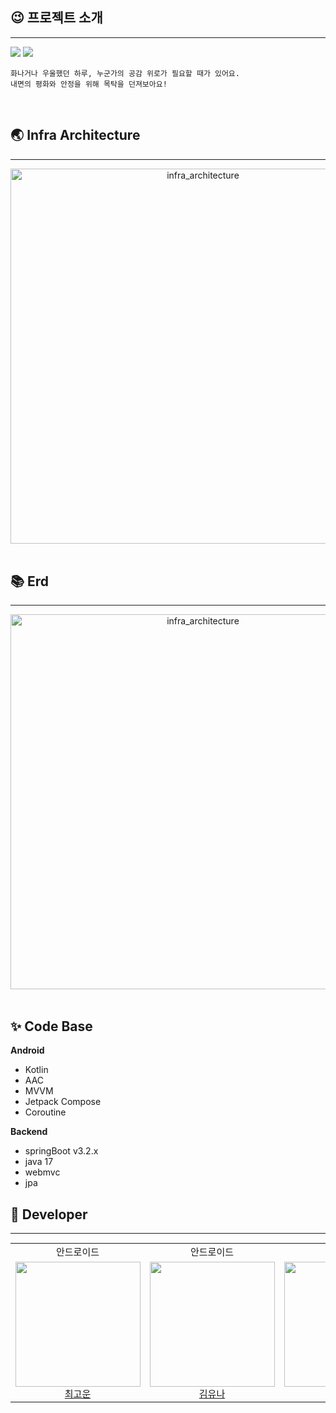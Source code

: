 ## 😉 프로젝트 소개

<hr>
<img src="https://github.com/unithon-11th-2team/.github/assets/50691225/3113951a-1197-45f4-9b19-8714853cfebe"/>


<img src="https://github.com/unithon-11th-2team/.github/assets/50691225/22bb4aa2-5914-47ec-bbff-78b59f274fb3"/>

```
화나거나 우울했던 하루, 누군가의 공감 위로가 필요할 때가 있어요.
내면의 평화와 안정을 위해 목탁을 던져보아요!
```

<br>

[//]: # (## 💫 주요 기능 소개)

[//]: # (<hr>)

[//]: # (발표 ppt 내용 보고 추가 예정)

## 🌏 Infra Architecture

<hr>
<div align="center">
    <img width="600"  alt="infra_architecture" src="https://github.com/unithon-11th-2team/.github/assets/50691225/98ef0f1e-00ae-4425-83c4-2949232bbece">
</div>
<br>

## 📚 Erd

<hr>
<div align="center">
    <img width="600"  alt="infra_architecture" src="https://github.com/unithon-11th-2team/.github/assets/50691225/23db7d61-88cf-4db1-b935-2a26806183c9">
</div>
<br>

## ✨ Code Base

**Android**
- Kotlin
- AAC
- MVVM
- Jetpack Compose
- Coroutine

**Backend**
- springBoot v3.2.x
- java 17
- webmvc
- jpa

## 🙋 Developer

<hr>

<table style="font-size: 15px">
<tr align="center">
    <td>안드로이드</td>
    <td>안드로이드</td>
    <td>서버</td>
    <td>서버</td>
</tr>

<tr>
    <td align=center>
    <a href="https://github.com/gowoon-choi"> 
        <img src="https://avatars.githubusercontent.com/u/40175383?v=4" width="200px"/>
        <br/>
        최고운
    </a>
  </td>
    <td align=center>
    <a href="https://github.com/yunakim2"> 
        <img src="https://avatars.githubusercontent.com/u/45454585?v=4" width="200px"/>
        <br/>
        김유나
    </a>
  </td>
  <td align=center>
    <a href="https://github.com/thgr8ganzi">
        <img src="https://avatars.githubusercontent.com/u/91363333?v=4" width="200px"/>
        <br/>
        이지수
    </a>
  </td>

  <td align=center>
    <a href="https://github.com/DongGeon0908">
        <img src="https://avatars.githubusercontent.com/u/50691225?v=4" width="200px"/>
        <br/>
        김동건
    </a>
  </td>

</tr>
</table>
<br>
